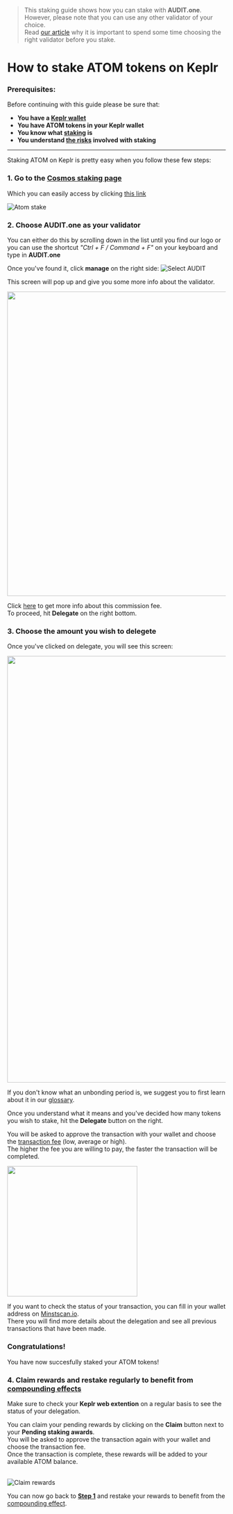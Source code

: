   > This staking guide shows how you can stake with **AUDIT.one**. <br>
  > However, please note that you can use any other validator of your choice. <br>
  > Read [our article](Importance_of_choosing_the_right_validator.md) why it is important to spend some time choosing the right validator before you stake.

# How to stake ATOM tokens on Keplr 

### Prerequisites:

Before continuing with this guide please be sure that:

- **You have a [Keplr wallet](How_to_create_a_Keplr_wallet.md)**
- **You have ATOM tokens in your Keplr wallet**
- **You know what [staking](What_is_staking.md) is**
- **You understand [the risks](Risks_of_staking.md) involved with staking**

***


Staking ATOM on Keplr is pretty easy when you follow these few steps:

### **1.  Go to the <a name="step1"> [Cosmos staking page](https://wallet.keplr.app/#/cosmoshub/stake) </a>**

Which you can easily access by clicking [this link](https://wallet.keplr.app/#/cosmoshub/stake)

![Atom stake](https://user-images.githubusercontent.com/95366163/148550933-00ca0531-275b-45d9-b26c-08118f748b8e.png)


### **2.  Choose AUDIT.one as your validator**

You can either do this by scrolling down in the list until you find our logo or you can use the shortcut _"Ctrl + F / Command + F"_ on your keyboard and type in **AUDIT.one**

Once you've found it, click **manage** on the right side:
![Select AUDIT](https://user-images.githubusercontent.com/95366163/148550983-bbdac063-7e37-4e66-a716-c259fcedb4c1.png)

This screen will pop up and give you some more info about the validator. 

<img width="700" src="https://user-images.githubusercontent.com/95366163/148533039-a00b4cf5-e902-4923-83bf-d87cd8f8ea27.png">

Click [here](Validator_fee.md) to get more info about this commission fee. <br>
To proceed, hit **Delegate** on the right bottom.


### **3.  Choose the amount you wish to delegete**

Once you've clicked on delegate, you will see this screen:

<img width="981" src="https://user-images.githubusercontent.com/95366163/148552925-64d2c5dd-8b46-4edc-9ba6-1d3ad11271a2.png">

If you don't know what an unbonding period is, we suggest you to first learn about it in our [glossary](Unbonding_period.md).

Once you understand what it means and you've decided how many tokens you wish to stake, hit the **Delegate** button on the right.

You will be asked to approve the transaction with your wallet and choose the [transaction fee](Transaction_fees.md) (low, average or high). <br>
The higher the fee you are willing to pay, the faster the transaction will be completed.

<img width="300" src="https://user-images.githubusercontent.com/95366163/148551655-96a6534e-e067-4b85-ac84-feb32776d6ff.png">

If you want to check the status of your transaction, you can fill in your wallet address on [Minstscan.io](https://www.mintscan.io/cosmos). <br>
There you will find more details about the delegation and see all previous transactions that have been made.

### **Congratulations!** 
You have now succesfully staked your ATOM tokens!


### **4.  Claim rewards and restake regularly to benefit from [compounding effects](Compounding_interest.md)**

Make sure to check your **Keplr web extention** on a regular basis to see the status of your delegation.

You can claim your pending rewards by clicking on the **Claim** button next to your **Pending staking awards**.<br>
You will be asked to approve the transaction again with your wallet and choose the transaction fee. <br>
Once the transaction is complete, these rewards will be added to your available ATOM balance. <br> <br>

![Claim rewards](https://user-images.githubusercontent.com/95366163/148552494-0e195005-9f28-40f4-b2e4-d5dafb689518.png)

You can now go back to [**Step 1**](#step1) and restake your rewards to benefit from the [compounding effect](Compounding_interest.md).



